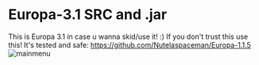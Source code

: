 # Europa-3.1 SRC and .jar
This is Europa 3.1 in case u wanna skid/use it!  :)
If you don't trust this use this! It's tested and safe: 
https://github.com/Nutelaspaceman/Europa-1.1.5
![mainmenu](https://user-images.githubusercontent.com/79189729/143449021-ac5ae5c4-8383-46ae-819b-b23b3b729b38.png)
